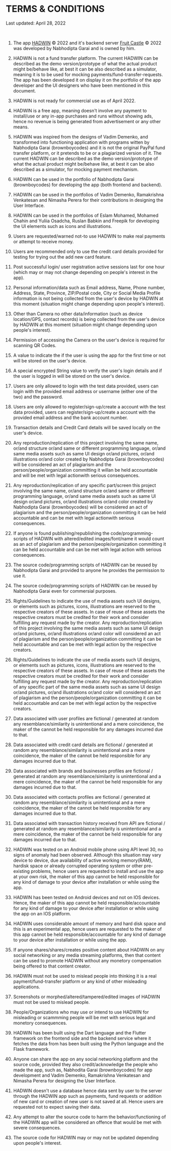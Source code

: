 # TERMS & CONDITIONS

Last updated: April 28, 2022

<br>

1. The app [HADWIN](https://github.com/brownboycodes/HADWIN) © 2022 and it's backend server [Fruit Castle](https://fruitcastle.herokuapp.com/) © 2022 was developed by Nabhodipta Garai and is owned by him.

2. HADWIN is not a fund transfer platform. The current HADWIN can be described as the demo version/prototype of what the actual product might be/behave like, at best it can be also described as a simulator, meaning it is to be used for mocking payments/fund-transfer-requests. The app has been developed it on display it on the portfolio of the app developer and the UI designers who have been mentioned in this document.

3. HADWIN is not ready for commercial use as of April 2022.

4. HADWIN is a free app, meaning doesn't involve any payment to install/use or any in-app purchases and runs without showing ads, hence no revenue is being generated from advertisement or any other means.

5. HADWIN was inspired from the designs of Vadim Demenko, and transformed into functioning application with programs witten by Nabhodipta Garai (brownboycodes) and it is not the original PayPal fund transfer platform, or it pretends to be or a plagiarized version of it. The current HADWIN can be described as the demo version/prototype of what the actual product might be/behave like, at best it can be also described as a simulator, for mocking payment mechanism.

6. HADWIN can be used in the portfolio of Nabhodipta Garai (brownboycodes) for developing the app (both frontend and backend).

7. HADWIN can be used in the portfolios of Vadim Demenko, Ramakrishna Venkatesan and Nimasha Perera for their contributions in designing the User Interface.

8. HADWIN can be used in the portfolios of Eslam Mohamed, Mohamed Chahin and Yuliia Osadcha, Ruslan Babkin and Freepik for developing the UI elements such as icons and illustrations.

9. Users are requested/warned not-to use HADWIN to make real payments or attempt to receive money.

10. Users are recommended only to use the credit card details provided for testing for trying out the add new card feature.

11. Post successful login/ user registration active sessions last for one hour (which may or may not change depending on people's interest in the app).

12. Personal information/data such as Email address, Name, Phone number, Address, State, Province, ZIP/Postal code, City or Social Media Profile information is not being collected from the user's device by HADWIN at this moment (situation might change depending upon people's interest).

13. Other than Camera no other data/information (such as device location/GPS, contact records) is being collected from the user's device by HADWIN at this moment (situation might change depending upon people's interest).

14. Permission of accessing the Camera on the user's device is required for scanning QR Codes.

15. A value to indicate the if the user is using the app for the first time or not will be stored on the user's device.

16. A special encrypted String value to verify the user's login details and if the user is logged in will be stored on the user's device. 

17. Users are only allowed to login with the test data provided, users can login with the provided email address or username (either one of the two) and the password.

18. Users are only allowed to register/sign-up/create a account with the test data provided, users can register/sign-up/create a account with the provided email address and the bank account number.

19. Transaction details and Credit Card details will be saved locally on the user's device.

20. Any reproduction/replication of this project involving the same name, or/and structure or/and same or different programming language, or/and same media assets such as same UI design or/and pictures, or/and illustrations or/and color  created by Nabhodipta Garai (brownboycodes) will be considered an act of plagiarism and the person/people/organization committing it willan be held accountable and will be met with legal actionwith serious consequences.

21. Any reproduction/replication of any specific part/screen this project involving the same name, or/and structure or/and same or different programming language, or/and same media assets such as same UI design or/and pictures, or/and illustrations or/and color created by Nabhodipta Garai (brownboycodes) will be considered an act of plagiarism and the person/people/organization committing it can be held accountable and can be met with legal actionwith serious consequences.

22. If anyone is found publishing/republishing the code/programming-scripts of HADWIN with altered/edited images/font/name it would count as an act of plagiarism and the person/people/organization committing it can be held accountable and can be met with legal action with serious consequences.

23. The source code/programming scripts of HADWIN can be reused by Nabhodipta Garai and provided to anyone he provides the permission to use it.

24. The source code/programming scripts of HADWIN can be reused by Nabhodipta Garai even for commersial purposes.

25. Rights/Guidelines to indicate the use of media assets such UI designs, or elements such as pictures, icons, illustrations are reserved to the respective creators of these assets. In case of reuse of these assets the respective creators must be credited for their work and consider fulfilling any request made by the creator. Any reproduction/replication of this project involving the same media assets such as same UI design or/and pictures, or/and illustrations or/and color will considered an act of plagiarism and the person/people/organization committing it can be held accountable and can be met with legal action by the respective creators.

26. Rights/Guidelines to indicate the use of media assets such UI designs, or elements such as pictures, icons, illustrations are reserved to the respective creators of these assets. In case of reuse of these assets the respective creators must be credited for their work and consider fulfilling any request made by the creator. Any reproduction/replication of any specific part of the same media assets such as same UI design or/and pictures, or/and illustrations or/and color will considered an act of plagiarism and the person/people/organization committing it can be held accountable and can be met with legal action by the respective creators.

27. Data associated with user profiles are fictional / generated at random any resemblance/similarity is unintentional and a mere coincidence, the maker of the cannot be held responsible for any damages incurred due to that.

28. Data associated with credit card details are fictional / generated at random any resemblance/similarity is unintentional and a mere coincidence, the maker of the cannot be held responsible for any damages incurred due to that.

29. Data associated with brands and businesses profiles are fictional / generated at random any resemblance/similarity is unintentional and a mere coincidence, the maker of the cannot be held responsible for any damages incurred due to that.

30. Data associated with contacts profiles are fictional / generated at random any resemblance/similarity is unintentional and a mere coincidence, the maker of the cannot be held responsible for any damages incurred due to that.

31. Data associated with transaction history received from API are fictional / generated at random any resemblance/similarity is unintentional and a mere coincidence, the maker of the cannot be held responsible for any damages incurred due to that.

32. HADWIN was tested on an Android mobile phone using API level 30, no signs of anomaly had been observed. Although this situation may vary device to device, due availability of active working memory(RAM), hardisk space or already corrupted operating system or other pre-existing problems, hence users are requested to install and use the app at your own risk, the maker of this app cannot be held responsible for any kind of damage to your device after installation or while using the app.

33. HADWIN has been tested on Android devices and not on IOS devices. Hence, the maker of this app cannot be held responsible/accountable for any kind of damage to your device after installation or while using the app on an IOS platform.

34. HADWIN uses considerable amount of memory and hard disk space and this is an experimental app, hence users are requested to the maker of this app cannot be held responsible/accountable for any kind of damage to your device after installation or while using the app.

35. If anyone shares/shares/creates positive content about HADWIN on any social networking or any media streaming platforms, then that content can be used to promote HADWIN without any monetory compensation being offered to that content creator.

36. HADWIN must not be used to mislead people into thinking it is a real payment/fund-transfer platform or any kind of other misleading applications.

37. Screenshots or morphed/altered/tampered/edited images of HADWIN must not be used to mislead people.

38. People/Organizations who may use or intend to use HADWIN for misleading or scammming people will be met with serious legal and monetory consequences.

39. HADWIN has been built using the Dart language and the Flutter framework on the frontend side and the backend service where it fetches the data from has been built using the Python language and the Flask framework.

40. Anyone can share the app on any social networking platform and the source code, provided they also credit/acknowledge the people who made the app, such as, Nabhodita Garai (brownboycodes) for app development and Vadim Demenko, Ramakrishna Venkatesan and Nimasha Perera for designing the User Interface.

41. HADWIN doesn't use a database hence data sent by user to the server through the HADWIN app such as payments, fund requests or addition of new card or creation of new user is not saved at all. Hence users are requested not to expect saving their data.

42. Any attempt to alter the source code to harm the behavior/functioning of the HADWIN app will be considered an offence that would be met with severe consequences.

43. The source code for HADWIN may or may not be updated depending upon people's interest.
